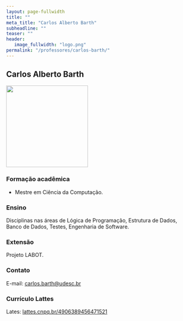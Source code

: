 ```yaml
---
layout: page-fullwidth
title: ""
meta_title: "Carlos Alberto Barth"
subheadline: ""
teaser: ""
header:
   image_fullwidth: "logo.png"
permalink: "/professores/carlos-barth/"
---
```


## **Carlos Alberto Barth**

<img class="img-responsive" src="{{site.urlimg}}foto-professor-carlos-barth.jpg" width="220"/>

### **Formação acadêmica**

- Mestre em Ciência da Computação.

### **Ensino**

Disciplinas nas áreas de Lógica de Programação, Estrutura de Dados, Banco de Dados, Testes, Engenharia de Software.

### **Extensão**

Projeto LABOT.

### **Contato**

E-mail: carlos.barth@udesc.br

### **Currículo Lattes**

Lates: [lattes.cnpq.br/4906389456471521][cb]

[cb]: http://buscatextual.cnpq.br/buscatextual/visualizacv.do?metodo=apresentar&id=K4765243H1

